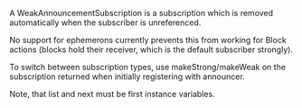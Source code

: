 A WeakAnnouncementSubscription is a subscription which is removed automatically when the subscriber is unreferenced.

No support for ephemerons currently prevents this from working for Block actions (blocks hold their receiver, which is the default subscriber strongly). 

To switch between subscription types, use makeStrong/makeWeak on the subscription returned when initially registering with announcer.


Note, that list and next must be first instance variables.